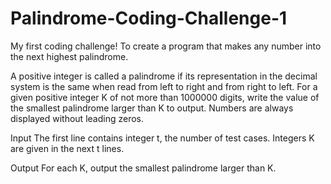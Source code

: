 # Palindrome-Coding-Challenge-1
My first coding challenge! To create a program that makes any number into the next highest palindrome.

A positive integer is called a palindrome if its representation in the decimal system is the same when read from left to right and from right to left. For a given positive integer K of not more than 1000000 digits, write the value of the smallest palindrome larger than K to output. Numbers are always displayed without leading zeros.

Input
The first line contains integer t, the number of test cases. Integers K are given in the next t lines.

Output
For each K, output the smallest palindrome larger than K.
